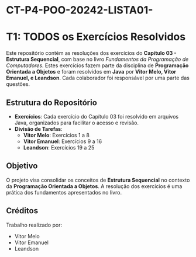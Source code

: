# CT-P4-POO-20242-LISTA01-

# T1: TODOS os Exercícios Resolvidos

Este repositório contém as resoluções dos exercícios do **Capítulo 03 - Estrutura Sequencial**, com base no livro *Fundamentos da Programação de Computadores*. Estes exercícios fazem parte da disciplina de **Programação Orientada a Objetos** e foram resolvidos em **Java** por **Vitor Melo, Vitor Emanuel, e Leandson**. Cada colaborador foi responsável por uma parte das questões.

## Estrutura do Repositório

- **Exercícios**: Cada exercício do Capítulo 03 foi resolvido em arquivos Java, organizados para facilitar o acesso e revisão.
- **Divisão de Tarefas**:
  - **Vitor Melo**: Exercícios 1 a 8
  - **Vitor Emanuel**: Exercícios 9 a 16
  - **Leandson**: Exercícios 19 a 25

## Objetivo

O projeto visa consolidar os conceitos de **Estrutura Sequencial** no contexto da **Programação Orientada a Objetos**. A resolução dos exercícios é uma prática dos fundamentos apresentados no livro.


## Créditos

Trabalho realizado por:
- Vitor Melo
- Vitor Emanuel
- Leandson
